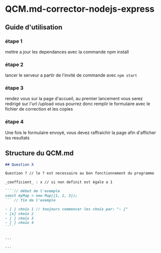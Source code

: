 # QCM.md-corrector-nodejs-express

## Guide d'utilisation

### étape 1

mettre a jour les dependances avec la commande npm install

### étape 2

lancer le serveur a partir de l'invité de commande avec `npm start`

### étape 3

rendez vous sur la page d'accueil, au premier lancement vous serez redirigé sur l'url /upload
vous pourrez donc remplir le formulaire avec le fichier de correction et les copies

### étape 4

Une fois le formulaire envoyé, vous devez raffraichir la page afin d'afficher les resultats

## Structure du QCM.md

`````md
## Question X

Question ? // le ? est necessaire au bon fonctionnement du programme

_coefficient_ : x // si non definit est égale a 1

````// début de l'exemple
const myMap = new Map([1, 2, 3]);
``` // fin de l'exemple

- [ ] choix 1 // toujours commencer les choix par: "- ["
- [x] choix 2
- [ ] choix 3
- [ ] choix 4
````
`````

````

```

```
````
